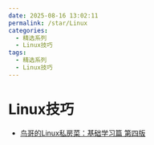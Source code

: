 ```yaml
---
date: 2025-08-16 13:02:11
permalink: /star/Linux
categories:
  - 精选系列
  - Linux技巧
tags:
  - 精选系列
  - Linux技巧
---
```


# Linux技巧

- [鸟哥的Linux私房菜：基础学习篇 第四版](https://www.kancloud.cn/wizardforcel/vbird-linux-basic-4e/152192)

